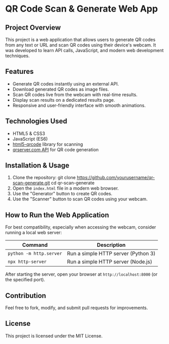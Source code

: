 # QR Code Scan & Generate Web App

## Project Overview
This project is a web application that allows users to generate QR codes from any text or URL and scan QR codes using their device's webcam. It was developed to learn API calls, JavaScript, and modern web development techniques.

## Features
- Generate QR codes instantly using an external API.
- Download generated QR codes as image files.
- Scan QR codes live from the webcam with real-time results.
- Display scan results on a dedicated results page.
- Responsive and user-friendly interface with smooth animations.

## Technologies Used
- HTML5 & CSS3
- JavaScript (ES6)
- [html5-qrcode](https://github.com/mebjas/html5-qrcode) library for scanning
- [qrserver.com API](https://api.qrserver.com) for QR code generation

## Installation & Usage
1. Clone the repository:
git clone https://github.com/yourusername/qr-scan-generate.git
cd qr-scan-generate
2. Open the `index.html` file in a modern web browser.
3. Use the "Generator" button to create QR codes.
4. Use the "Scanner" button to scan QR codes using your webcam.

## How to Run the Web Application
For best compatibility, especially when accessing the webcam, consider running a local web server:

| Command                 | Description                           |
|-------------------------|-------------------------------------|
| `python -m http.server` | Run a simple HTTP server (Python 3) |
| `npx http-server`        | Run a simple HTTP server (Node.js)  |

After starting the server, open your browser at `http://localhost:8000` (or the specified port).

## Contribution
Feel free to fork, modify, and submit pull requests for improvements.

## License
This project is licensed under the MIT License.
